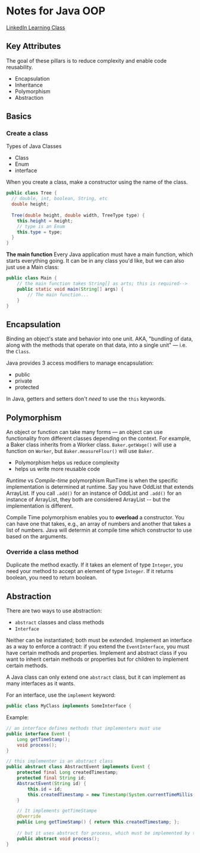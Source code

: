 # Notes for Java OOP

[LinkedIn Learning Class](https://www.linkedin.com/learning/java-object-oriented-programming-2/)

## Key Attributes

The goal of these pillars is to reduce complexity and enable code reusability.

- Encapsulation
- Inheritance
- Polymorphism
- Abstraction

## Basics

### Create a class

Types of Java Classes

- Class
- Enum
- interface


When you create a class, make a constructor using the name of the class.

```java
public class Tree {
  // double, int, boolean, String, etc
  double height;
  
  Tree(double height, double width, TreeType type) {
    this.height = height;
    // type is an Enum
    this.type = type;
  }
}
```

**The main function**
Every Java application must have a main function, which starts everything going. It can be in any class you'd like, but we can also just use a Main class:
```java
public class Main {
    // the main function takes String[] as arts; this is required-->
    public static void main(String[] args) {
        // The main function...
    }
}
```


## Encapsulation
Binding an object's state and behavior into one unit. AKA, "bundling of data, along with the methods that operate on that data, into a single unit" — i.e. the `Class`.

Java provides 3 access modifiers to manage encapsulation:
- public
- private
- protected

In Java, getters and setters don't _need_ to use the `this` keywords.

## Polymorphism
An object or function can take many forms — an object can use functionality from different classes depending on the context. For example, a Baker class inherits from a Worker class. `Baker.getWage()` will use a function on `Worker`, but `Baker.measureFlour()` will use `Baker`.

- Polymorphism helps us reduce complexity
- helps us write more reusable code

_Runtime_ vs _Compile-time_ polymorphism 
RunTime is when the specific implementation is determined at runtime. Say you have OddList that extends ArrayList. If you call `.add()` for an instance of OddList and `.add()` for an instance of ArrayList, they both are considered ArrayList -- but the implementation is different. 

Compile Time polymorphism enables you to **overload** a constructor. You can have one that takes, e.g., an array of numbers and another that takes a list of numbers. Java will determin at compile time which constructor to use based on the arguments.

### Override a class method
Duplicate the method exactly. If it takes an element of type `Integer`, you need your method to accept an element of type `Integer`. If it returns boolean, you need to return boolean.


## Abstraction
There are two ways to use abstraction:
- `abstract` classes and class methods
- `Interface`

Neither can be instantiated; both must be extended. Implement an interface as a way to enforce a contract: if you extend the `EventInterface`, you must have certain methods and properties. Implement and abstract class if you want to inherit certain methods or properties but for children to implement certain methods. 

A Java class can only extend one `abstract` class, but it can implement as many interfaces as it wants. 

For an interface, use the `implement` keyword:
```java
public class MyClass implements SomeInterface {
```

Example:
```java
// an interface defines methods that implementers must use
public interface Event {
    Long getTimeStamp();
    void process();
}

// this implementer is an abstract class
public abstract class AbstractEvent implements Event {
    protected final Long createdTimestamp;
    protected final String id;
    AbstractEvent(String id) {
        this.id = id;
        this.createdTimestamp = new Timestamp(System.currentTimeMillis()).getTime();
    }

    // It implements getTimeStampe
    @Override
    public Long getTimeStamp() { return this.createdTimestamp; };
    
    // but it uses abstract for process, which must be implemented by the abstract class's implementors
    public abstract void process();
}



